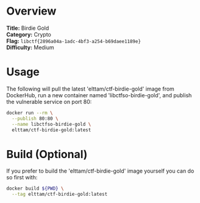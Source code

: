 # Overview

**Title:** Birdie Gold  
**Category:** Crypto  
**Flag:** `libctf{2896a04a-1adc-4bf3-a254-b69daee1189e}`  
**Difficulty:** Medium

# Usage

The following will pull the latest 'elttam/ctf-birdie-gold' image from DockerHub, run a new container named 'libctfso-birdie-gold', and publish the vulnerable service on port 80:

```sh
docker run --rm \
  --publish 80:80 \
  --name libctfso-birdie-gold \
  elttam/ctf-birdie-gold:latest
```

# Build (Optional)

If you prefer to build the 'elttam/ctf-birdie-gold' image yourself you can do so first with:

```sh
docker build ${PWD} \
  --tag elttam/ctf-birdie-gold:latest
```
